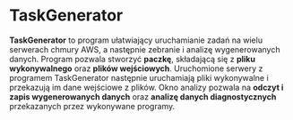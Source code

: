 # TaskGenerator

**TaskGenerator** to program ułatwiający uruchamianie zadań na wielu serwerach chmury AWS, a następnie zebranie i analizę wygenerowanych danych. Program pozwala stworzyć **paczkę**, składającą się z **pliku wykonywalnego** oraz **plików wejściowych**. Uruchomione serwery z programem TaskGenerator następnie uruchamiają pliki wykonywalne i przekazują im dane wejściowe z plików. Okno analizy pozwala na **odczyt i zapis wygenerowanych danych** oraz **analizę danych diagnostycznych** przekazanych przez wykonywane programy.
